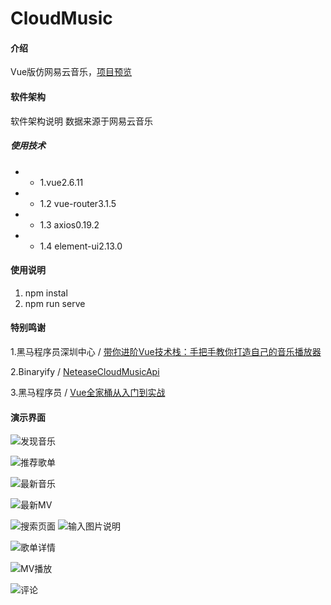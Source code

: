 # CloudMusic

#### 介绍
Vue版仿网易云音乐，[项目预览](http://111.229.105.117)

#### 软件架构
软件架构说明
数据来源于网易云音乐

##### 使用技术

- - 1.vue2.6.11
- - 1.2 vue-router3.1.5
- - 1.3 axios0.19.2
- - 1.4 element-ui2.13.0



#### 使用说明

1.  npm instal
2.  npm run serve

#### 特别鸣谢

1.黑马程序员深圳中心 / [带你进阶Vue技术栈：手把手教你打造自己的音乐播放器](https://www.bilibili.com/video/av93992694?p=1)

2.Binaryify / [NeteaseCloudMusicApi](https://github.com/Binaryify/NeteaseCloudMusicApi)

3.黑马程序员 / [Vue全家桶从入门到实战](https://www.bilibili.com/video/av75785188?from=search&seid=14064216843487909476)

#### 演示界面

![发现音乐](https://images.gitee.com/uploads/images/2020/0317/203613_47ab5847_5551811.png "屏幕截图.png")

![推荐歌单](https://images.gitee.com/uploads/images/2020/0317/203741_60001c1b_5551811.png "屏幕截图.png")

![最新音乐](https://images.gitee.com/uploads/images/2020/0317/203823_4651e18b_5551811.png "屏幕截图.png")

![最新MV](https://images.gitee.com/uploads/images/2020/0317/203923_69f7e2ac_5551811.png "屏幕截图.png")

![搜索页面](https://images.gitee.com/uploads/images/2020/0317/203957_169532f1_5551811.png "屏幕截图.png")
![输入图片说明](https://images.gitee.com/uploads/images/2020/0317/204026_e0b7b061_5551811.png "屏幕截图.png")

![歌单详情](https://images.gitee.com/uploads/images/2020/0317/204132_282ae6c6_5551811.png "屏幕截图.png")

![MV播放](https://images.gitee.com/uploads/images/2020/0317/204249_b95db264_5551811.png "屏幕截图.png")

![评论](https://images.gitee.com/uploads/images/2020/0317/204323_5f3a1e9e_5551811.png "屏幕截图.png")